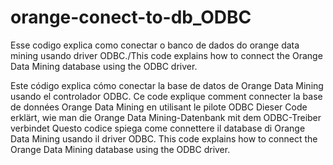 # orange-conect-to-db_ODBC
Esse codigo explica  como conectar o banco de dados do  orange data mining usando driver ODBC./This code explains how to connect the Orange Data Mining database using the ODBC driver.

Este código explica cómo conectar la base de datos de Orange Data Mining usando el controlador ODBC.
Ce code explique comment connecter la base de données Orange Data Mining en utilisant le pilote ODBC
Dieser Code erklärt, wie man die Orange Data Mining-Datenbank mit dem ODBC-Treiber verbindet
Questo codice spiega come connettere il database di Orange Data Mining usando il driver ODBC.
This code explains how to connect the Orange Data Mining database using the ODBC driver.
